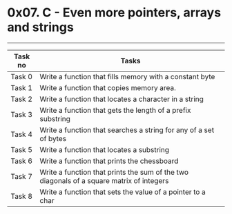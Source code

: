 # 0x07. C - Even more pointers, arrays and strings
---
|Task no |Tasks	|
|--------|------|
|Task 0  |Write a function that fills memory with a constant byte|
|Task 1  |Write a function that copies memory area.|
|Task 2  |Write a function that locates a character in a string|
|Task 3  |Write a function that gets the length of a prefix substring|
|Task 4  |Write a function that searches a string for any of a set of bytes|
|Task 5  |Write a function that locates a substring|
|Task 6  |Write a function that prints the chessboard|
|Task 7  |Write a function that prints the sum of the two diagonals of a square matrix of integers|
|Task 8  |Write a function that sets the value of a pointer to a char|

